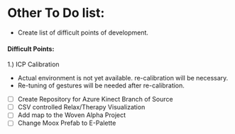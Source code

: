 # Other To Do list:

- Create list of difficult points of development.

#### Difficult Points:

1.) ICP Calibration

- Actual environment is not yet available. re-calibration will be necessary.
- Re-tuning of gestures will be needed after re-calibration.





- [ ] Create Repository for Azure Kinect Branch of Source
- [ ] CSV controlled Relax/Therapy Visualization
- [ ] Add map to the Woven Alpha Project
- [ ] Change Moox Prefab to E-Palette